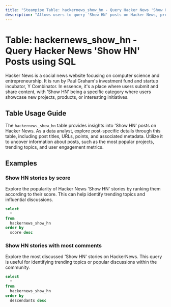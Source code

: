```yaml
---
title: "Steampipe Table: hackernews_show_hn - Query Hacker News 'Show HN' Posts using SQL"
description: "Allows users to query 'Show HN' posts on Hacker News, providing access to data about user-submitted posts that showcase new projects, products, or interesting initiatives."
---
```


# Table: hackernews_show_hn - Query Hacker News 'Show HN' Posts using SQL

Hacker News is a social news website focusing on computer science and entrepreneurship. It is run by Paul Graham's investment fund and startup incubator, Y Combinator. In essence, it's a place where users submit and share content, with 'Show HN' being a specific category where users showcase new projects, products, or interesting initiatives.

## Table Usage Guide

The `hackernews_show_hn` table provides insights into 'Show HN' posts on Hacker News. As a data analyst, explore post-specific details through this table, including post titles, URLs, points, and associated metadata. Utilize it to uncover information about posts, such as the most popular projects, trending topics, and user engagement metrics.

## Examples

### Show HN stories by score
Explore the popularity of Hacker News 'Show HN' stories by ranking them according to their score. This can help identify trending topics and influential discussions.

```sql
select
  *
from
  hackernews_show_hn
order by
  score desc
```

### Show HN stories with most comments
Explore the most discussed 'Show HN' stories on HackerNews. This query is useful for identifying trending topics or popular discussions within the community.

```sql
select
  *
from
  hackernews_show_hn
order by
  descendants desc
```
